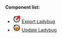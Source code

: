 #### Component list:
* ![IMAGE](../../images/icons/Export_Ladybug.png) [Export Ladybug](../components/Export_Ladybug.md)
* ![IMAGE](../../images/icons/Update_Ladybug.png) [Update Ladybug](../components/Update_Ladybug.md)